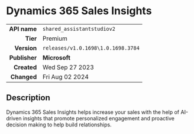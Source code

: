 # Dynamics 365 Sales Insights
| | |
|-:|-|
|**API name**|`shared_assistantstudiov2`|
|**Tier**|Premium|
|**Version**|`releases/v1.0.1698\1.0.1698.3784`|
|**Publisher**|**Microsoft**|
|**Created**|Wed Sep 27 2023|
|**Changed**|Fri Aug 02 2024|

## Description
Dynamics 365 Sales Insights helps increase your sales with the help of AI-driven insights that promote personalized engagement and proactive decision making to help build relationships.
